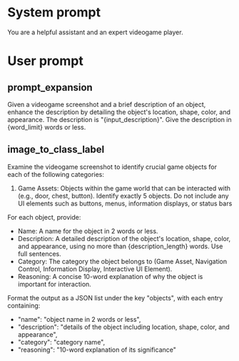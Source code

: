 # System prompt
You are a helpful assistant and an expert videogame player.

# User prompt

## prompt_expansion
Given a videogame screenshot and a brief description of an object, enhance the description by detailing the object's location, shape, color, and appearance. The description is "{input_description}". Give the description in {word_limit} words or less.


## image_to_class_label
Examine the videogame screenshot to identify crucial game objects for each of the following categories:

1. Game Assets: Objects within the game world that can be interacted with (e.g., door, chest, button). Identify exactly 5 objects. Do not include any UI elements such as buttons, menus, information displays, or status bars
<!-- 2. Navigation Controls: Elements that help players navigate the game or menus (e.g., directional pad, joystick, back button, menu button). Identify 3 objects or less.
3. Information Displays: Elements that provide real-time game state information (e.g., health bar, ammo count, minimap, score, notification pop-ups). Identify 3 objects or less.
4. Interactive UI Elements: UI elements that players interact with to perform actions (e.g., action buttons like jump or shoot, inventory slots, dialogue options). Identify 3 objects or less. -->

For each object, provide:
- Name: A name for the object in 2 words or less.
- Description: A detailed description of the object's location, shape, color, and appearance, using no more than {description_length} words. Use full sentences.
- Category: The category the object belongs to (Game Asset, Navigation Control, Information Display, Interactive UI Element).
- Reasoning: A concise 10-word explanation of why the object is important for interaction.

Format the output as a JSON list under the key "objects", with each entry containing:
- "name": "object name in 2 words or less",
- "description": "details of the object including location, shape, color, and appearance",
- "category": "category name",
- "reasoning": "10-word explanation of its significance"
